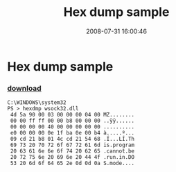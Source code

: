 ﻿---
pid:            494
parent:         0
children:       
poster:         Person
title:          Hex dump sample
date:           2008-07-31 16:00:46
description:    
format:         text
---

# Hex dump sample

### [download](494.txt)  



```text
C:\WINDOWS\system32
PS > hexdmp wsock32.dll
 4d 5a 90 00 03 00 00 00 04 00 MZ........
 00 00 ff ff 00 00 b8 00 00 00 ..ÿÿ......
 00 00 00 00 40 00 00 00 00 00 ..........
 e0 00 00 00 0e 1f ba 0e 00 b4 à.....º...
 09 cd 21 b8 01 4c cd 21 54 68 .Í...LÍ.Th
 69 73 20 70 72 6f 67 72 61 6d is.program
 20 63 61 6e 6e 6f 74 20 62 65 .cannot.be
 20 72 75 6e 20 69 6e 20 44 4f .run.in.DO
 53 20 6d 6f 64 65 2e 0d 0d 0a S.mode....
```
